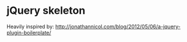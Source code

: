 # jQuery skeleton

Heavily inspired by: http://jonathannicol.com/blog/2012/05/06/a-jquery-plugin-boilerplate/
